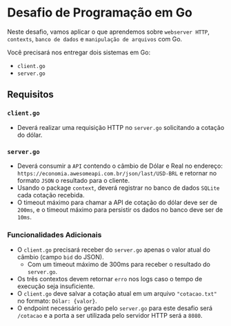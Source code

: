 # Desafio de Programação em Go

Neste desafio, vamos aplicar o que aprendemos sobre `webserver HTTP`, `contexts`, `banco de dados`
e `manipulação de arquivos` com Go.

Você precisará nos entregar dois sistemas em Go:

- `client.go`
- `server.go`

## Requisitos

### `client.go`

- Deverá realizar uma requisição HTTP no `server.go` solicitando a cotação do dólar.

### `server.go`

- Deverá consumir a `API` contendo o câmbio de Dólar e Real no
  endereço: `https://economia.awesomeapi.com.br/json/last/USD-BRL` e retornar no formato `JSON` o resultado para o
  cliente.
- Usando o package `context`, deverá registrar no banco de dados `SQLite` cada cotação recebida.
- O timeout máximo para chamar a API de cotação do dólar deve ser de `200ms`, e o timeout máximo para persistir os dados
  no banco deve ser de `10ms`.

### Funcionalidades Adicionais

- O `client.go` precisará receber do `server.go` apenas o valor atual do câmbio (campo `bid` do JSON).
    - Com um timeout máximo de 300ms para receber o resultado do `server.go`.
- Os três contextos devem retornar `erro` nos logs caso o tempo de execução seja insuficiente.
- O `client.go` deve salvar a cotação atual em um arquivo `"cotacao.txt"` no formato: `Dólar: {valor}`.
- O endpoint necessário gerado pelo `server.go` para este desafio será `/cotacao` e a porta a ser utilizada pelo
  servidor HTTP será a `8080`.